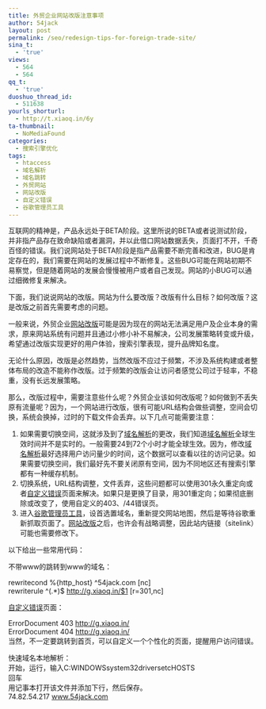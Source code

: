 ```yaml
---
title: 外贸企业网站改版注意事项
author: 54jack
layout: post
permalink: /seo/redesign-tips-for-foreign-trade-site/
sina_t:
  - 'true'
views:
  - 564
  - 564
qq_t:
  - 'true'
duoshuo_thread_id:
  - 511638
yourls_shorturl:
  - http://t.xiaoq.in/6y
ta-thumbnail:
  - NoMediaFound
categories:
  - 搜索引擎优化
tags:
  - htaccess
  - 域名解析
  - 域名跳转
  - 外贸网站
  - 网站改版
  - 自定义错误
  - 谷歌管理员工具
---
```

互联网的精神是，产品永远处于BETA阶段。这里所说的BETA或者说测试阶段，并非指产品存在致命缺陷或者漏洞，并以此借口网站数据丢失，页面打不开，千奇百怪的错误。我们说网站处于BETA阶段是指产品需要不断完善和改进，BUG是肯定存在的，我们需要在网站的发展过程中不断修复。这些BUG可能在网站初期不易察觉，但是随着网站的发展会慢慢被用户或者自己发现。网站的小BUG可以通过细微修复来解决。

下面，我们说说网站的改版。网站为什么要改版？改版有什么目标？如何改版？这是改版之前首先需要考虑的问题。

一般来说，外贸企业<span class='wp_keywordlink_affiliate'><a href="https://xiaoq.in/tag/%e7%bd%91%e7%ab%99%e6%94%b9%e7%89%88/" title="查看网站改版中的全部文章" target="_blank">网站改版</a></span>可能是因为现在的网站无法满足用户及企业本身的需求，原来网站系统有问题并且通过小修小补不易解决，公司发展策略转变或升级，希望通过改版实现更好的用户体验，搜索引擎表现，提升品牌知名度。

无论什么原因，改版是必然趋势，当然改版不应过于频繁，不涉及系统构建或者整体布局的改造不能称作改版。过于频繁的改版会让访问者感觉公司过于轻率，不稳重，没有长远发展策略。

那么，改版过程中，需要注意些什么呢？外贸企业该如何改版呢？如何做到不丢失原有流量呢？因为，一个网站进行改版，很有可能URL结构会做些调整，空间会切换，系统会换掉，过时的下载文件会丢弃。以下几点可能需要注意：

1.  如果需要切换空间，这就涉及到了<span class='wp_keywordlink_affiliate'><a href="https://xiaoq.in/tag/%e5%9f%9f%e5%90%8d%e8%a7%a3%e6%9e%90/" title="查看域名解析中的全部文章" target="_blank">域名解析</a></span>的更改，我们知道<span class='wp_keywordlink_affiliate'><a href="https://xiaoq.in/tag/%e5%9f%9f%e5%90%8d%e8%a7%a3%e6%9e%90/" title="查看域名解析中的全部文章" target="_blank">域名解析</a></span>全球生效时间并不是实时的。一般需要24到72个小时才能全球生效。因为，修改<span class='wp_keywordlink_affiliate'><a href="https://xiaoq.in/tag/%e5%9f%9f%e5%90%8d%e8%a7%a3%e6%9e%90/" title="查看域名解析中的全部文章" target="_blank">域名解析</a></span>最好选择用户访问量少的时间，这个数据可以查看以往的访问记录。如果需要切换空间，我们最好先不要关闭原有空间，因为不同地区还有搜索引擎都有一种缓存机制。
2.  切换系统，URL结构调整，文件丢弃，这些问题都可以使用301永久重定向或者<span class='wp_keywordlink_affiliate'><a href="https://xiaoq.in/tag/%e8%87%aa%e5%ae%9a%e4%b9%89%e9%94%99%e8%af%af/" title="查看自定义错误中的全部文章" target="_blank">自定义错误</a></span>页面来解决。如果只是更换了目录，用301重定向；如果彻底删除或改变了，使用自定义的403、/44错误页。
3.  进入<span class='wp_keywordlink_affiliate'><a href="https://xiaoq.in/tag/%e8%b0%b7%e6%ad%8c%e7%ae%a1%e7%90%86%e5%91%98%e5%b7%a5%e5%85%b7/" title="查看谷歌管理员工具中的全部文章" target="_blank">谷歌管理员工具</a></span>，设首选置域名，重新提交网站地图，然后是等待谷歌重新抓取页面了。<span class='wp_keywordlink_affiliate'><a href="https://xiaoq.in/tag/%e7%bd%91%e7%ab%99%e6%94%b9%e7%89%88/" title="查看网站改版中的全部文章" target="_blank">网站改版</a></span>之后，也许会有战略调整，因此站内链接（sitelink）可能也需要修改下。

以下给出一些常用代码：

不带www的跳转到www的域名：

rewritecond %{http_host} ^54jack.com [nc]  
rewriterule ^(.*)$ http://g.xiaoq.in/$1 [r=301,nc]

<span class='wp_keywordlink_affiliate'><a href="https://xiaoq.in/tag/%e8%87%aa%e5%ae%9a%e4%b9%89%e9%94%99%e8%af%af/" title="查看自定义错误中的全部文章" target="_blank">自定义错误</a></span>页面：

ErrorDocument 403 http://g.xiaoq.in/  
ErrorDocument 404 http://g.xiaoq.in/  
当然，不一定要跳转到首页，可以自定义一个个性化的页面，提醒用户访问错误。

快速域名本地解析：  
开始，运行，输入C:WINDOWSsystem32driversetcHOSTS  
回车  
用记事本打开该文件并添加下行，然后保存。  
74.82.54.217 www.54jack.com